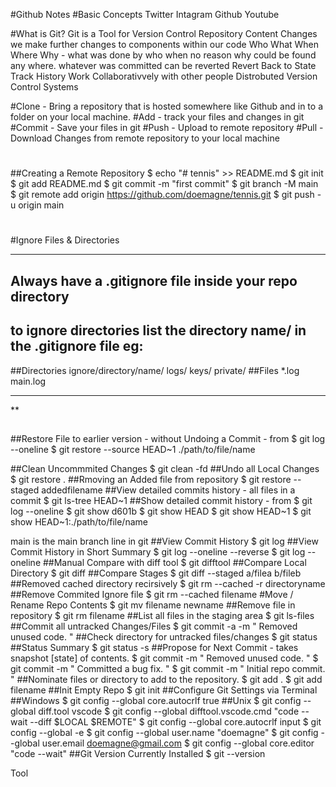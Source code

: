 #Github Notes
#Basic Concepts
Twitter
Intagram
Github
Youtube

#What is Git?
Git is a Tool for Version Control
	Repository
		Content Changes
		we make further changes to components within our code
			Who What When Where Why - 
			what was done by who when no reason why could be found any where.
		whatever was committed can be reverted
	Revert Back to State
	Track History
	Work Collaborativvely with other people
	Distrobuted Version Control Systems

	
#Clone - Bring a repository that is hosted somewhere like Github and in to a folder on your local machine.
#Add - track your files and changes in git
#Commit - Save your files in git
#Push - Upload to remote repository
#Pull - Download Changes from remote repository to your local machine
#

##Creating a Remote Repository
 $ echo "# tennis" >> README.md
 $ git init
 $ git add README.md
 $ git commit -m "first commit"
 $ git branch -M main
 $ git remote add origin https://github.com/doemagne/tennis.git
 $ git push -u origin main


#
#Ignore Files & Directories
___

## Always have a .gitignore file inside your repo directory
## to ignore directories list the directory name/ in the .gitignore file eg:
##Directories
ignore/directory/name/
logs/
keys/
private/
##Files
*.log
main.log


___
**
##
##Restore File to earlier version - without Undoing a Commit - from $ git log --oneline
 $ git restore --source HEAD~1 ./path/to/file/name

##Clean Uncommmited Changes
 $ git clean -fd
##Undo all Local Changes
 $ git restore .
##Rmoving an Added file from repository
 $ git restore --staged addedfilename
##View detailed commits history - all files in a commit
 $ git ls-tree HEAD~1
##Show detailed commit history - from $ git log --oneline
 $ git show d601b
 $ git show HEAD
 $ git show HEAD~1
 $ git show HEAD~1:./path/to/file/name

main is the main branch line in git
##View Commit History
 $ git log
##View Commit History in Short Summary
 $ git log --oneline --reverse
 $ git log --oneline
##Manual Compare with diff tool
 $ git difftool 
##Compare Local Directory
 $ git diff 
##Compare Stages
 $ git diff --staged a/filea b/fileb
##Removed cached directory recirsively
 $ git rm --cached -r directoryname
##Remove Commited Ignore file
 $ git rm --cached filename
#Move / Rename Repo Contents
 $ git mv filename newname
##Remove file in repository
 $ git rm filename
##List all files in the staging area
 $ git ls-files
##Commit all untracked Changes/Files
 $ git commit -a -m " Removed unused code. "
##Check directory for untracked files/changes
 $ git status
##Status Summary
 $ git status -s
##Propose for Next Commit - takes snapshot [state] of contents.
 $ git commit -m " Removed unused code. "
 $ git commit -m " Committed a bug fix. "
 $ git commit -m " Initial repo commit. "
##Nominate files or directory to add to the repository.
 $ git add .
 $ git add filename
##Init Empty Repo
 $ git init
##Configure Git Settings via Terminal
##Windows
 $ git config --global core.autocrlf true 
##Unix
 $ git config --global diff.tool vscode
 $ git config --global difftool.vscode.cmd "code --wait --diff $LOCAL $REMOTE"
 $ git config --global core.autocrlf input
 $ git config --global -e
 $ git config --global user.name "doemagne"
 $ git config --global user.email doemagne@gmail.com
 $ git config --global core.editor "code --wait"
##Git Version Currently Installed
 $ git --version

Tool

